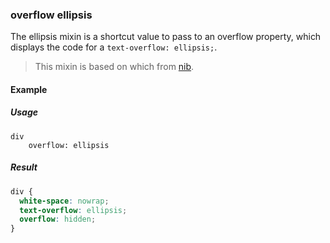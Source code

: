 ### overflow ellipsis

The ellipsis mixin is a shortcut value to pass to an overflow property, which displays the code for a `text-overflow: ellipsis;`.

> This mixin is based on which from [nib](http://visionmedia.github.io/nib/).

#### Example

##### Usage

```stylus
div
    overflow: ellipsis
```

##### Result

```css
div {
  white-space: nowrap;
  text-overflow: ellipsis;
  overflow: hidden;
}
```
